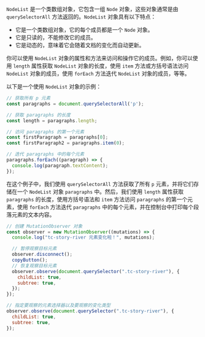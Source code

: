 `NodeList` 是一个类数组对象，它包含一组 `Node` 对象，这些对象通常是由 `querySelectorAll` 方法返回的。`NodeList` 对象具有以下特点：

- 它是一个类数组对象，它的每个成员都是一个 `Node` 对象。
- 它是只读的，不能修改它的成员。
- 它是动态的，意味着它会随着文档的变化而自动更新。

你可以使用 `NodeList` 对象的属性和方法来访问和操作它的成员。例如，你可以使用 `length` 属性获取 `NodeList` 对象的长度，使用 `item` 方法或方括号语法访问 `NodeList` 对象的成员，使用 `forEach` 方法迭代 `NodeList` 对象的成员，等等。

以下是一个使用 `NodeList` 对象的示例：

```js
// 获取所有 p 元素
const paragraphs = document.querySelectorAll('p');

// 获取 paragraphs 的长度
const length = paragraphs.length;

// 访问 paragraphs 的第一个元素
const firstParagraph = paragraphs[0];
const firstParagraph2 = paragraphs.item(0);

// 迭代 paragraphs 中的每个元素
paragraphs.forEach((paragraph) => {
  console.log(paragraph.textContent);
});
```

在这个例子中，我们使用 `querySelectorAll` 方法获取了所有 `p` 元素，并将它们存储在一个 `NodeList` 对象 `paragraphs` 中。然后，我们使用 `length` 属性获取 `paragraphs` 的长度，使用方括号语法和 `item` 方法访问 `paragraphs` 的第一个元素，使用 `forEach` 方法迭代 `paragraphs` 中的每个元素，并在控制台中打印每个段落元素的文本内容。


```js
// 创建 MutationObserver 对象
const observer = new MutationObserver((mutations) => {
  console.log("tc-story-river 元素变化啦！", mutations);

  // 暂停观察目标元素
  observer.disconnect();
  copyButton();
  // 恢复观察目标元素
  observer.observe(document.querySelector(".tc-story-river"), {
    childList: true,
    subtree: true,
  });
});

// 指定要观察的元素选择器以及要观察的变化类型
observer.observe(document.querySelector(".tc-story-river"), {
  childList: true,
  subtree: true,
});
```